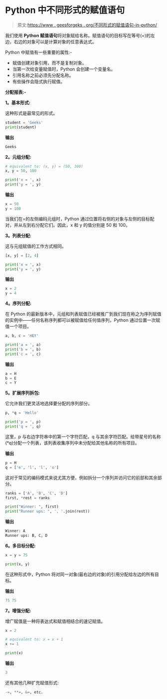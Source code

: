 # Python 中不同形式的赋值语句

> 原文:[https://www . geesforgeks . org/不同形式的赋值语句-in-python/](https://www.geeksforgeeks.org/different-forms-of-assignment-statements-in-python/)

我们使用 **Python 赋值语句**将对象赋给名称。赋值语句的目标写在等号(=)的左边，右边的对象可以是计算对象的任意表达式。

Python 中赋值有一些重要的属性:-

*   赋值创建对象引用，而不是复制对象。
*   当第一次给变量赋值时，Python 会创建一个变量名。
*   引用名称之前必须先分配名称。
*   有些操作会隐式执行赋值。

**分配报表:-**

**1。基本形式:**

这种形式是最常见的形式。

```py
student = 'Geeks'
print(student)
```

**输出**

```py
Geeks
```

**2。元组分配:**

```py
# equivalent to: (x, y) = (50, 100)
x, y = 50, 100  

print('x = ', x)
print('y = ', y)
```

**输出**

```py
x = 50 
y = 100

```

当我们在=的左侧编码元组时，Python 通过位置将右侧的对象与左侧的目标配对，并从左到右分配它们。因此，x 和 y 的值分别是 50 和 100。

**3。列表分配:**

这与元组赋值的工作方式相同。

```py
[x, y] = [2, 4]

print('x = ', x)
print('y = ', y)
```

**输出**

```py
x = 2
y = 4

```

**4。序列分配:**

在 Python 的最新版本中，元组和列表赋值已经被推广到我们现在称之为序列赋值的实例中——任何名称序列都可以被赋值给任何值序列，Python 通过位置一次赋值一个项目。

```py
a, b, c = 'HEY'

print('a = ', a)
print('b = ', b)
print('c = ', c)
```

**输出**

```py
a = H
b = E
c = Y

```

**5。扩展序列拆包:**

它允许我们更灵活地选择要分配的序列部分。

```py
p, *q = 'Hello'

print('p = ', p)
print('q = ', q)
```

这里，p 与右边字符串中的第一个字符匹配，q 与其余字符匹配。给带星号的名称(*q)分配一个列表，该列表收集序列中未分配给其他名称的所有项目。

**输出**

```py
p = H
q = ['e', 'l', 'l', 'o']

```

这对于常见的编码模式来说尤其方便，例如拆分一个序列并访问它的前部和其余部分。

```py
ranks = ['A', 'B', 'C', 'D']
first, *rest = ranks

print("Winner: ", first)
print("Runner ups: ", ', '.join(rest))
```

**输出**

```py
Winner: A
Runner ups: B, C, D

```

**6。多目标分配:**

```py
x = y = 75

print(x, y)
```

在这种形式中，Python 将对同一对象(最右边的对象)的引用分配给左边的所有目标。

**输出**

```py
75 75

```

**7。增强分配:**

增广赋值是一种将表达式和赋值相结合的速记赋值。

```py
x = 2

# equivalent to: x = x + 1
x += 1  

print(x)
```

**输出**

```py
3

```

还有其他几种扩充赋值形式:

```py
-=, **=, &=, etc.
```